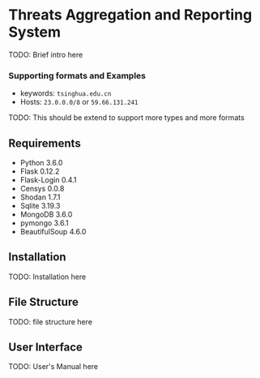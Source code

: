 # Threats Aggregation and Reporting System

TODO: Brief intro here

### Supporting formats and Examples
- keywords: `tsinghua.edu.cn`
- Hosts: `23.0.0.0/8` or `59.66.131.241`

TODO: This should be extend to support more types and more formats

## Requirements

- Python 3.6.0
- Flask 0.12.2
- Flask-Login 0.4.1
- Censys 0.0.8
- Shodan 1.7.1
- Sqlite 3.19.3
- MongoDB 3.6.0
- pymongo 3.6.1
- BeautifulSoup 4.6.0

## Installation

TODO: Installation here

## File Structure

TODO: file structure here

## User Interface

TODO: User's Manual here
